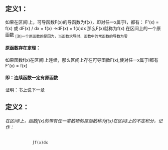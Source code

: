 ## 定义1：
如果在区间I上，可导函数F(x)的导函数为f(x)，即对任一x属于I，都有：
			F'(x) = f(x) 或
			dF(x) / dx = f(x)  ->dF(x) = f(x)dx
	那么F(x)就称为f(x) 在区间上的一个原函数
	<sub>[注]一个原函数的是因为，当函数求导时，函数中的常函数的导数为零</sub>
#### 原函数存在定理：
如果函数f(x)在区间I上连续，那么区间上存在可导函数F(x),使对任一x属于I都有
		F'(x) = f(x)
#### 即：连续函数一定有原函数
证明：书上说下一章
## 定义2：
 ###### 在区间I上，函数f(x)的带有任一常数项的原函数称为f(x)在区间I上的不定积分，记作：
				∫f(x)dx
				